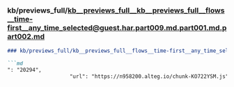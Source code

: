 ### kb/previews_full/kb__previews_full__kb__previews_full__flows__time-first__any_time_selected@guest.har.part009.md.part001.md.part002.md

```md
### kb/previews_full/kb__previews_full__flows__time-first__any_time_selected@guest.har.part009.md.part001.md (part 002)

```md
": "20294",
                    "url": "https://n958200.alteg.io/chunk-KO722YSM.js",
            
```

```

```

